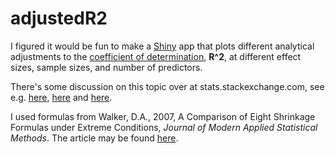 # adjustedR2

I figured it would be fun to make a [Shiny](https://shiny.rstudio.com/) app that plots different analytical adjustments to the [coefficient of determination](https://en.wikipedia.org/wiki/Coefficient_of_determination), **R^2**, at different effect sizes, sample sizes, and number of predictors.

There's some discussion on this topic over at stats.stackexchange.com, see e.g. [here](https://stats.stackexchange.com/questions/25214/how-to-choose-between-the-different-adjusted-r2-formulas), [here](https://stats.stackexchange.com/questions/55929/what-is-an-unbiased-estimate-of-population-r-square) and [here](https://stats.stackexchange.com/questions/63389/does-adjusted-r-square-seek-to-estimate-fixed-score-or-random-score-population-r).

I used formulas from Walker, D.A., 2007, A Comparison of Eight Shrinkage Formulas under Extreme Conditions, *Journal of Modern Applied Statistical Methods*. The article may be found [here](http://digitalcommons.wayne.edu/cgi/viewcontent.cgi?article=1133&context=jmasm).
